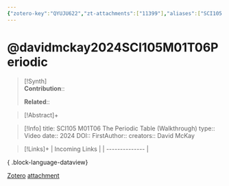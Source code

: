 ```yaml
---
{"zotero-key":"QYUJU622","zt-attachments":["11399"],"aliases":["SCI105 M01T06 The Periodic Table (Walkthrough)"],"keywords":["✅"],"FirstAuthor":"[[ David McKay]]","tags":["source/video","Uni/SCI105"],"dg-publish":true,"permalink":"/sources/davidmckay2024-sci-105-m01-t06-periodic/","dgPassFrontmatter":true}
---
```


# @davidmckay2024SCI105M01T06Periodic

>[!Synth]  
>**Contribution**::  
>  
>**Related**:: 
>  

> [!Abstract]+
> 

> [!Info]
> title: SCI105 M01T06 The Periodic Table (Walkthrough)
> type:: Video 
> date:: 2024
> DOI:: 
> FirstAuthor:: 
> creators:: David McKay

> [!Links]+
>  | Incoming Links |
> | -------------- |
> 
{ .block-language-dataview}


[Zotero](zotero://select/library/items/QYUJU622) [attachment](<file:///Users/nathanmaxwell/Zotero/storage/LL4S9PPW/David%20McKay_2024_SCI105%20M01T05%20The%20Periodic%20Table%20(Walkthrough).pdf>)
